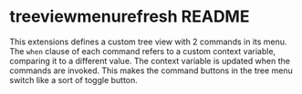 # treeviewmenurefresh README

This extensions defines a custom tree view with 2 commands in its menu.
The `when` clause of each command refers to a custom context variable, comparing it to a different value.
The context variable is updated when the commands are invoked.
This makes the command buttons in the tree menu switch like a sort of toggle button.